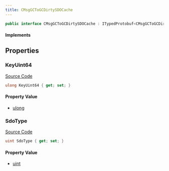 ```yaml
---
title: CMsgGCToGCDirtySDOCache
---
```


```csharp
public interface CMsgGCToGCDirtySDOCache : ITypedProtobuf<CMsgGCToGCDirtySDOCache>, INativeHandle
```

#### Implements

## Properties

### KeyUint64

[Source Code](https://github.com/swiftly-solution/swiftlys2/blob/beta/managed/src/SwiftlyS2.Generated/Protobufs/Interfaces/CMsgGCToGCDirtySDOCache.cs#L16)

```csharp
ulong KeyUint64 { get; set; }
```

#### Property Value

- [ulong](https://learn.microsoft.com/dotnet/api/system.uint64)

### SdoType

[Source Code](https://github.com/swiftly-solution/swiftlys2/blob/beta/managed/src/SwiftlyS2.Generated/Protobufs/Interfaces/CMsgGCToGCDirtySDOCache.cs#L13)

```csharp
uint SdoType { get; set; }
```

#### Property Value

- [uint](https://learn.microsoft.com/dotnet/api/system.uint32)

